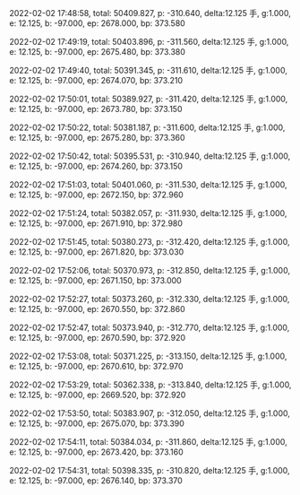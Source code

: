 2022-02-02 17:48:58, total: 50409.827, p: -310.640, delta:12.125 手, g:1.000, e: 12.125, b: -97.000, ep: 2678.000, bp: 373.580

2022-02-02 17:49:19, total: 50403.896, p: -311.560, delta:12.125 手, g:1.000, e: 12.125, b: -97.000, ep: 2675.480, bp: 373.380

2022-02-02 17:49:40, total: 50391.345, p: -311.610, delta:12.125 手, g:1.000, e: 12.125, b: -97.000, ep: 2674.070, bp: 373.210

2022-02-02 17:50:01, total: 50389.927, p: -311.420, delta:12.125 手, g:1.000, e: 12.125, b: -97.000, ep: 2673.780, bp: 373.150

2022-02-02 17:50:22, total: 50381.187, p: -311.600, delta:12.125 手, g:1.000, e: 12.125, b: -97.000, ep: 2675.280, bp: 373.360

2022-02-02 17:50:42, total: 50395.531, p: -310.940, delta:12.125 手, g:1.000, e: 12.125, b: -97.000, ep: 2674.260, bp: 373.150

2022-02-02 17:51:03, total: 50401.060, p: -311.530, delta:12.125 手, g:1.000, e: 12.125, b: -97.000, ep: 2672.150, bp: 372.960

2022-02-02 17:51:24, total: 50382.057, p: -311.930, delta:12.125 手, g:1.000, e: 12.125, b: -97.000, ep: 2671.910, bp: 372.980

2022-02-02 17:51:45, total: 50380.273, p: -312.420, delta:12.125 手, g:1.000, e: 12.125, b: -97.000, ep: 2671.820, bp: 373.030

2022-02-02 17:52:06, total: 50370.973, p: -312.850, delta:12.125 手, g:1.000, e: 12.125, b: -97.000, ep: 2671.150, bp: 373.000

2022-02-02 17:52:27, total: 50373.260, p: -312.330, delta:12.125 手, g:1.000, e: 12.125, b: -97.000, ep: 2670.550, bp: 372.860

2022-02-02 17:52:47, total: 50373.940, p: -312.770, delta:12.125 手, g:1.000, e: 12.125, b: -97.000, ep: 2670.590, bp: 372.920

2022-02-02 17:53:08, total: 50371.225, p: -313.150, delta:12.125 手, g:1.000, e: 12.125, b: -97.000, ep: 2670.610, bp: 372.970

2022-02-02 17:53:29, total: 50362.338, p: -313.840, delta:12.125 手, g:1.000, e: 12.125, b: -97.000, ep: 2669.520, bp: 372.920

2022-02-02 17:53:50, total: 50383.907, p: -312.050, delta:12.125 手, g:1.000, e: 12.125, b: -97.000, ep: 2675.070, bp: 373.390

2022-02-02 17:54:11, total: 50384.034, p: -311.860, delta:12.125 手, g:1.000, e: 12.125, b: -97.000, ep: 2673.420, bp: 373.160

2022-02-02 17:54:31, total: 50398.335, p: -310.820, delta:12.125 手, g:1.000, e: 12.125, b: -97.000, ep: 2676.140, bp: 373.370